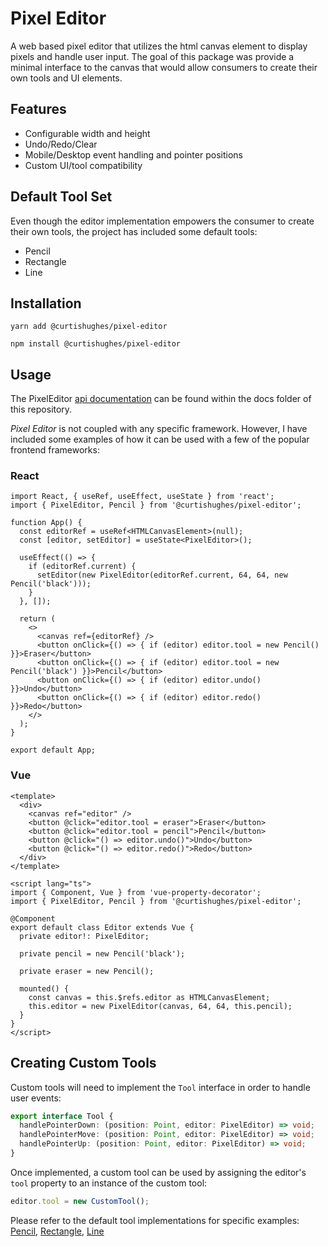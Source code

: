 # Pixel Editor
A web based pixel editor that utilizes the html canvas element to display pixels and handle user input. The goal of this package was provide a minimal interface to the canvas that would allow consumers to create their own tools and UI elements.

## Features
* Configurable width and height
* Undo/Redo/Clear
* Mobile/Desktop event handling and pointer positions
* Custom UI/tool compatibility

## Default Tool Set
Even though the editor implementation empowers the consumer to create their own tools, the project has included some default tools:
* Pencil
* Rectangle
* Line

## Installation
```
yarn add @curtishughes/pixel-editor
```

```
npm install @curtishughes/pixel-editor
```

## Usage
The PixelEditor [api documentation](https://curtishughes.github.io/pixel-editor) can be found within the docs folder of this repository.

*Pixel Editor* is not coupled with any specific framework. However, I have included some examples of how it can be used with a few of the popular frontend frameworks:

### React
```tsx
import React, { useRef, useEffect, useState } from 'react';
import { PixelEditor, Pencil } from '@curtishughes/pixel-editor';

function App() {
  const editorRef = useRef<HTMLCanvasElement>(null);
  const [editor, setEditor] = useState<PixelEditor>();

  useEffect(() => {
    if (editorRef.current) {
      setEditor(new PixelEditor(editorRef.current, 64, 64, new Pencil('black')));
    }
  }, []);

  return (
    <>
      <canvas ref={editorRef} />
      <button onClick={() => { if (editor) editor.tool = new Pencil() }}>Eraser</button>
      <button onClick={() => { if (editor) editor.tool = new Pencil('black') }}>Pencil</button>
      <button onClick={() => { if (editor) editor.undo() }}>Undo</button>
      <button onClick={() => { if (editor) editor.redo() }}>Redo</button>
    </>
  );
}

export default App;
```

### Vue
```vue
<template>
  <div>
    <canvas ref="editor" />
    <button @click="editor.tool = eraser">Eraser</button>
    <button @click="editor.tool = pencil">Pencil</button>
    <button @click="() => editor.undo()">Undo</button>
    <button @click="() => editor.redo()">Redo</button>
  </div>
</template>

<script lang="ts">
import { Component, Vue } from 'vue-property-decorator';
import { PixelEditor, Pencil } from '@curtishughes/pixel-editor';

@Component
export default class Editor extends Vue {
  private editor!: PixelEditor;

  private pencil = new Pencil('black');

  private eraser = new Pencil();

  mounted() {
    const canvas = this.$refs.editor as HTMLCanvasElement;
    this.editor = new PixelEditor(canvas, 64, 64, this.pencil);
  }
}
</script>
```

## Creating Custom Tools
Custom tools will need to implement the `Tool` interface in order to handle user events:
```typescript
export interface Tool {
  handlePointerDown: (position: Point, editor: PixelEditor) => void;
  handlePointerMove: (position: Point, editor: PixelEditor) => void;
  handlePointerUp: (position: Point, editor: PixelEditor) => void;
}
```

Once implemented, a custom tool can be used by assigning the editor's `tool` property to an instance of the custom tool:
```typescript
editor.tool = new CustomTool();
```

Please refer to the default tool implementations for specific examples: [Pencil](src/tools/Pencil), [Rectangle](src/tools/Rectangle), [Line](src/tools/Line)
